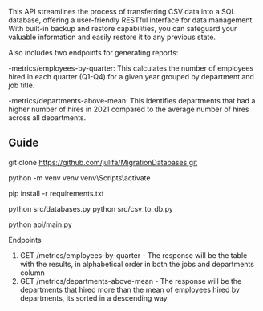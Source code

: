 This API streamlines the process of transferring CSV data into a SQL database, offering a user-friendly RESTful interface for data management. With built-in backup and restore capabilities, you can safeguard your valuable information and easily restore it to any previous state.

Also includes two endpoints for generating reports:

-metrics/employees-by-quarter: This calculates the number of employees hired in each quarter (Q1-Q4) for a given year grouped by department and job title.

-metrics/departments-above-mean: This identifies departments that had a higher number of hires in 2021 compared to the average number of hires across all departments.



Guide
-----


git clone https://github.com/julifa/MigrationDatabases.git

python -m venv venv
venv\Scripts\activate

pip install -r requirements.txt

python src/databases.py
python src/csv_to_db.py

python api/main.py


Endpoints

1. GET /metrics/employees-by-quarter - The response will be the table with the results, in alphabetical order in both the jobs and departments column
2. GET /metrics/departments-above-mean - The response will be the departments that hired more than the mean of employees hired by departments, its sorted in a descending way
